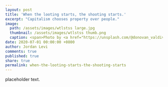 ```yaml
---
layout: post
title: 'When the looting starts, the shooting starts.'
excerpt: "Capitalism chooses property over people."
image: 
  path: /assets/images/wtlstss large.jpg
  thumbnail: /assets/images/wtlstss thumb.png
  caption: <span>Photo by <a href="https://unsplash.com/@donovan_valdivia?utm_source=unsplash&amp;utm_medium=referral&amp;utm_content=creditCopyText">Andrew "Donovan" Valdivia</a> on <a href="https://unsplash.com/?utm_source=unsplash&amp;utm_medium=referral&amp;utm_content=creditCopyText">Unsplash</a></span>
date: 2020-07-01 00:00:00 +0800
author: Jordan Levi
comments: true
published: true
share: true
permalink: when-the-looting-starts-the-shooting-starts
---
```

placeholder text.
